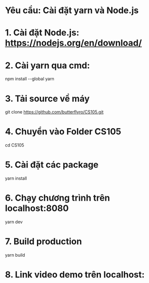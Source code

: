 # Yêu cầu: Cài đặt yarn và Node.js

# 1. Cài đặt Node.js: https://nodejs.org/en/download/

# 2. Cài yarn qua cmd: 
npm install --global yarn

# 3. Tải source về máy
git clone https://github.com/butterflyro/CS105.git

# 4. Chuyển vào Folder CS105
cd CS105

# 5. Cài đặt các package
yarn install

# 6. Chạy chương trình trên localhost:8080
yarn dev

# 7. Build production
yarn build

# 8. Link video demo trên localhost: 

